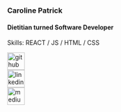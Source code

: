 ### Caroline Patrick
#### Dietitian turned Software Developer

Skills: REACT / JS / HTML / CSS

[<img class="white-icon" src='https://cdn.jsdelivr.net/npm/simple-icons@3.0.1/icons/github.svg' alt='github' height='40'>](https://github.com/Caroline-Patrick)  
[<img class="white-icon" src='https://cdn.jsdelivr.net/npm/simple-icons@3.0.1/icons/linkedin.svg' alt='linkedin' height='40'>](https://www.linkedin.com/in/carolinerd/)  
[<img class="white-icon" src='https://cdn.jsdelivr.net/npm/simple-icons@3.0.1/icons/medium.svg' alt='medium' height='40'>](https://medium.com/@carolinespatrick)  
